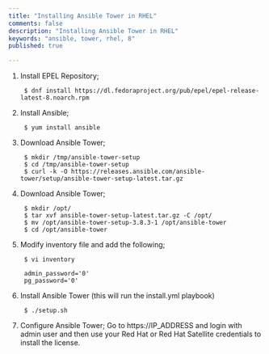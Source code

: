 ```yaml
---
title: "Installing Ansible Tower in RHEL"
comments: false
description: "Installing Ansible Tower in RHEL"
keywords: "ansible, tower, rhel, 8"
published: true

---
```



1. Install EPEL Repository;
        
        $ dnf install https://dl.fedoraproject.org/pub/epel/epel-release-latest-8.noarch.rpm

2. Install Ansible;

        $ yum install ansible 

3. Download Ansible Tower;

        $ mkdir /tmp/ansible-tower-setup
        $ cd /tmp/ansible-tower-setup
        $ curl -k -O https://releases.ansible.com/ansible-tower/setup/ansible-tower-setup-latest.tar.gz

4. Download Ansible Tower;

        $ mkdir /opt/
        $ tar xvf ansible-tower-setup-latest.tar.gz -C /opt/
        $ mv /opt/ansible-tower-setup-3.8.3-1 /opt/ansible-tower
        $ cd /opt/ansible-tower

5. Modify inventory file and add the following;

        $ vi inventory

        admin_password='0'
        pg_password='0'

6. Install Ansible Tower (this will run the install.yml playbook)

        $ ./setup.sh


7. Configure Ansible Tower;
Go to https://IP_ADDRESS and login with admin user and then use your Red Hat or Red Hat Satellite credentials to install the license.
